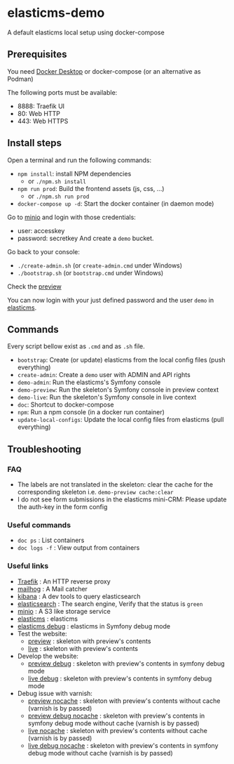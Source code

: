 # elasticms-demo
A default elasticms local setup using docker-compose

## Prerequisites

You need [Docker Desktop](https://www.docker.com/get-started) or docker-compose (or an alternative as Podman)
 
The following ports must be available:
 - 8888: Traefik UI
 - 80: Web HTTP
 - 443: Web HTTPS

## Install steps

Open a terminal and run the following commands:
- `npm install`: install NPM dependencies
  - or `./npm.sh install`
- `npm run prod`: Build the frontend assets (js, css, ...)
  - or `./npm.sh run prod`
- `docker-compose up -d`: Start the docker container (in daemon mode)

Go to [minio](http://minio.localhost/login) and login with those credentials:
- user: accesskey
- password: secretkey
  And create a `demo` bucket.

Go back to your console:
- `./create-admin.sh` (or `create-admin.cmd` under Windows)
- `./bootstrap.sh` (or `bootstrap.cmd` under Windows)

Check the [preview](http://demo-preview.localhost)

You can now login with your just defined password and the user `demo` in [elasticms](http://demo-admin.localhost/dashboard).

## Commands

Every script bellow exist as `.cmd` and as `.sh` file.

- `bootstrap`: Create (or update) elasticms from the local config files (push everything)
- `create-admin`: Create a `demo` user with ADMIN and API rights 
- `demo-admin`: Run the elasticms's Symfony console 
- `demo-preview`: Run the skeleton's Symfony console in preview context
- `demo-live`: Run the skeleton's Symfony console in live context
- `doc`: Shortcut to docker-compose
- `npm`: Run a npm console (in a docker run container)
- `update-local-configs`: Update the local config files from elasticms (pull everything)

## Troubleshooting

### FAQ

- The labels are not translated in the skeleton: clear the cache for the corresponding skeleton i.e. `demo-preview cache:clear`
- I do not see form submissions in the elasticms mini-CRM: Please update the auth-key in the form config 

### Useful commands

- `doc ps` : List containers
- `doc logs -f` : View output from containers

### Useful links

 - [Traefik](http://localhost:8888) : An HTTP reverse proxy
 - [mailhog](http://mailhog.localhost) : A Mail catcher
 - [kibana](http://kibana.localhost) : A dev tools to query elasticsearch
 - [elasticsearch](http://es.localhost/_cluster/health) : The search engine, Verify that the status is `green`
 - [minio](http://minio.localhost) : A S3 like storage service 
 - [elasticms](http://demo-admin.localhost/) : elasticms
 - [elasticms debug](http://demo-admin-dev.localhost/) : elasticms in Symfony debug mode
 - Test the website:
   - [preview](http://demo-preview.localhost/) : skeleton with preview's contents 
   - [live](http://demo-live.localhost/) : skeleton with preview's contents
 - Develop the website:
   - [preview debug](http://demo-preview-dev.localhost/) : skeleton with preview's contents in symfony debug mode
   - [live debug](http://demo-live-dev.localhost/) : skeleton with preview's contents in symfony debug mode
 - Debug issue with varnish:
   - [preview nocache](http://demo-preview-nocache.localhost/) : skeleton with preview's contents without cache (varnish is by passed)
   - [preview debug nocache](http://demo-preview-nocache-dev.localhost/) : skeleton with preview's contents in symfony debug mode without cache (varnish is by passed)
   - [live nocache](http://demo-live-nocache.localhost/) : skeleton with preview's contents without cache (varnish is by passed)
   - [live debug nocache](http://demo-live-nocache-dev.localhost/) : skeleton with preview's contents in symfony debug mode without cache (varnish is by passed) 
